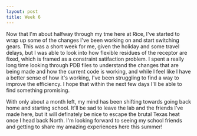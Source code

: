 ```yaml
---
layout: post
title: Week 6
---
```


Now that I'm about halfway through my tme here at Rice, I've started to wrap up some of the changes I've been working on and start switching gears. This was a short week for me, given the holiday and some travel delays, but I was able to look into how flexible residues of the receptor are fixed, which is framed as a constraint satifaction problem. I spent a really long time looking through PDB files to understand the changes that are being made and how the current code is working, and while I feel like I have a better sense of how it's working, I've been struggling to find a way to improve the efficiency. I hope that within the next few days I'll be able to find something promising.

With only about a month left, my mind has been shifting towards going back home and starting school. It'll be sad to leave the lab and the friends I've made here, but it will definately be nice to escape the brutal Texas heat once I head back North. I'm looking forward to seeing my school friends and getting to share my amazing experiences here this summer!